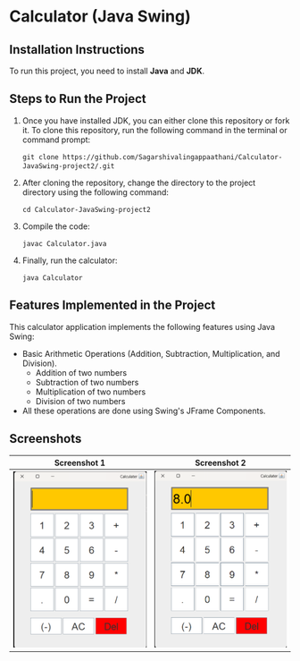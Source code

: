 ﻿# Calculator (Java Swing)

## Installation Instructions

To run this project, you need to install **Java** and **JDK**.

## Steps to Run the Project

1. Once you have installed JDK, you can either clone this repository or fork it. To clone this repository, run the following command in the terminal or command prompt:

    ```
    git clone https://github.com/Sagarshivalingappaathani/Calculator-JavaSwing-project2/.git
    ```

2. After cloning the repository, change the directory to the project directory using the following command:

    ```
    cd Calculator-JavaSwing-project2
    ```

3. Compile the code:

    ```
    javac Calculator.java
    ```

4. Finally, run the calculator:

    ```
    java Calculator
    ```

## Features Implemented in the Project

This calculator application implements the following features using Java Swing:

- Basic Arithmetic Operations (Addition, Subtraction, Multiplication, and Division).
  - Addition of two numbers
  - Subtraction of two numbers
  - Multiplication of two numbers
  - Division of two numbers
- All these operations are done using Swing's JFrame Components.

## Screenshots

| Screenshot 1                                     | Screenshot 2                                     |
| ------------------------------------------------ | ------------------------------------------------ |
| ![Screenshot 1](./images/Screenshot%202023-09-09%20020309.png) | ![Screenshot 2](./images/Screenshot%202023-09-09%20020411.png) |
